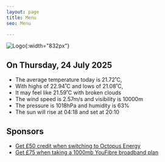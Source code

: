 ```yaml
---
layout: page
title: Menu
seo: Menu

---
```


![Logo](/images/logo.jpg){:width="832px"}

<!-- weather_marker starts -->
## On Thursday, 24 July 2025

- The average temperature today is 21.72˚C,
- With highs of 22.94˚C and lows of 21.08˚C,
- It may feel like 21.59˚C with broken clouds
- The wind speed is 2.57m/s and visibility is 10000m
- The pressure is 1018hPa and humidity is 63%
- The sun will rise at 04:18 and set at 20:10

<!-- weather_marker ends -->

## Sponsors

- [Get £50 credit when switching to Octopus Energy](https://bit.ly/3oD1nnS)
- [Get £75 when taking a 1000mb YouFibre broadband plan](https://aklam.io/91zWhU?)
